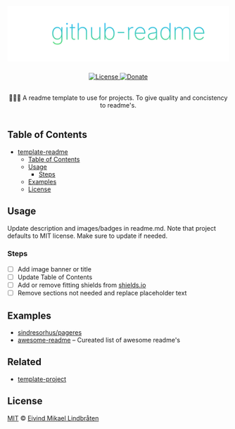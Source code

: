 # ![template-readme](github/github.svg)

<p align="center">

<a href="license">
<img alt="License" src="https://img.shields.io/github/license/eivindml/template-readme.svg">
</a>

<a href="https://www.paypal.me/eivindml">
<img alt="Donate" src="https://img.shields.io/badge/$-donate-ff69b4.svg?maxAge=2592000&amp;style=flat">
</a>

<br />
<br />
</p>

<p align="center">
👨🏼‍🍳 A readme template to use for projects. To give quality and concistency to readme's.

<br />
<br />
</p>

## Table of Contents

- [template-readme](#template-readme)
	- [Table of Contents](#table-of-contents)
	- [Usage](#usage)
        - [Steps](#steps)
	- [Examples](#examples)
	- [License](#license)

## Usage

Update description and images/badges in readme.md. Note that project defaults to MIT license. Make sure to update if needed.

### Steps

- [ ] Add image banner or title
- [ ] Update Table of Contents
- [ ] Add or remove fitting shields from [shields.io](https://shields.io)
- [ ] Remove sections not needed and replace placeholder text

## Examples

* [sindresorhus/pageres](https://github.com/sindresorhus/pageres)
* [awesome-readme](https://github.com/matiassingers/awesome-readme) – Cureated list of awesome readme's

## Related

* [template-project](https://github.com/eivindml/template-project)

## License

[MIT](license) © [Eivind Mikael Lindbråten](http://madebymist.com)
